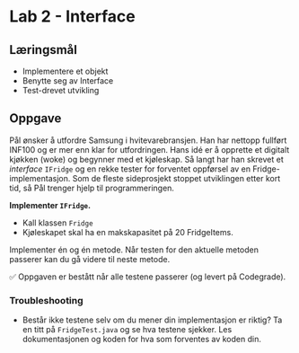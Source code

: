 # Lab 2 - Interface

## Læringsmål
 * Implementere et objekt
 * Benytte seg av Interface
 * Test-drevet utvikling

## Oppgave
Pål ønsker å utfordre Samsung i hvitevarebransjen. Han har nettopp fullført INF100 og er mer enn klar for utfordringen.
Hans idé er å opprette et digitalt kjøkken (woke) og begynner med et kjøleskap. Så langt har han skrevet et *interface* ``IFridge`` og en rekke tester for forventet oppførsel av en Fridge-implementasjon. Som de fleste sideprosjekt stoppet utviklingen etter kort tid, så Pål trenger hjelp til programmeringen.

**Implementer ``IFridge``.** 
 * Kall klassen ``Fridge``
 * Kjøleskapet skal ha en makskapasitet på 20 FridgeItems.

Implementer én og én metode. Når testen for den aktuelle metoden passerer kan du gå videre til neste metode.

✅ Oppgaven er bestått når alle testene passerer (og levert på Codegrade).

### Troubleshooting
 * Består ikke testene selv om du mener din implementasjon er riktig? Ta en titt på ``FridgeTest.java`` og se hva testene sjekker. Les dokumentasjonen og koden for hva som forventes av koden din.
